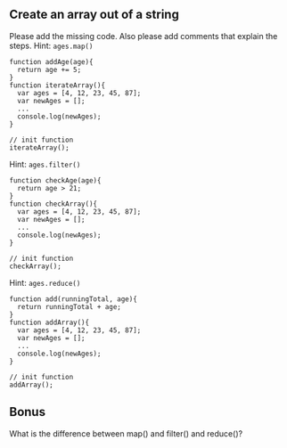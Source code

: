 ## Create an array out of a string

Please add the missing code. Also please add comments that explain the steps.
Hint: `ages.map()`

```
function addAge(age){
  return age += 5;
}
function iterateArray(){
  var ages = [4, 12, 23, 45, 87];
  var newAges = [];
  ...
  console.log(newAges);
}

// init function
iterateArray();
```

Hint: `ages.filter()`

```
function checkAge(age){
  return age > 21;
}
function checkArray(){
  var ages = [4, 12, 23, 45, 87];
  var newAges = [];
  ...
  console.log(newAges);
}

// init function
checkArray();
```

Hint: `ages.reduce()`

```
function add(runningTotal, age){
  return runningTotal + age;
}
function addArray(){
  var ages = [4, 12, 23, 45, 87];
  var newAges = [];
  ...
  console.log(newAges);
}

// init function
addArray();
```



## Bonus

What is the difference between map() and filter() and reduce()?

